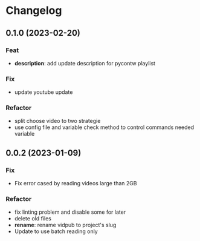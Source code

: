 # Changelog

## 0.1.0 (2023-02-20)

### Feat

- **description**: add update description for pycontw playlist

### Fix

- update youtube update

### Refactor

- split choose video to two strategie
- use config file and variable check method to control commands needed variable

## 0.0.2 (2023-01-09)

### Fix

- Fix error cased by reading videos large than 2GB

### Refactor

- fix linting problem and disable some for later
- delete old files
- **rename**: rename vidpub to project's slug
- Update to use batch reading only
